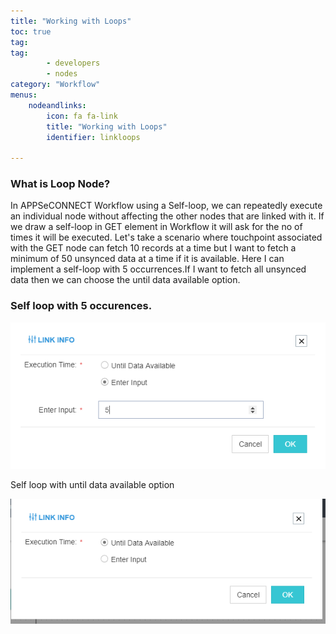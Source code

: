 ```yaml
---
title: "Working with Loops"
toc: true
tag: 
tag: 
        - developers
        - nodes
category: "Workflow"
menus: 
    nodeandlinks:
        icon: fa fa-link
        title: "Working with Loops" 
        identifier: linkloops

---
```


### What is Loop Node?
In APPSeCONNECT Workflow using a Self-loop, we can repeatedly execute an individual node without affecting the other nodes that are linked with it. If we draw a self-loop in GET element in Workflow it will ask for the no of times it will be executed. Let's take a scenario where touchpoint associated with the GET node can fetch 10 records at a time but I want to fetch a minimum of 50 unsynced data at a time if it is available. Here I can implement a self-loop with 5 occurrences.If I want to fetch all unsynced data then we can choose the until data available option.

### Self loop with 5 occurences.

![No Of Time](/staticfiles/workflow-management/media/Selfloop/No_ofTime.png)

Self loop with until data available option

![Until Data](/staticfiles/workflow-management/media/Selfloop/UntilData.png)